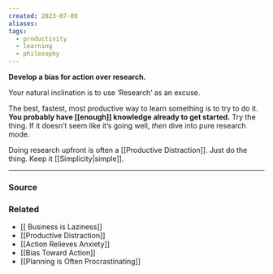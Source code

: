 ```yaml
---
created: 2023-07-08
aliases: 
tags:
  - productivity
  - learning
  - philosophy
---
```

**Develop a bias for action over research.**

Your natural inclination is to use ‘Research’ as an excuse.

The best, fastest, most productive way to learn something is to try to do it. **You probably have [[enough]] knowledge already to get started.** Try the thing. If it doesn’t seem like it’s going well, *then* dive into pure research mode. 

Doing research upfront is often a [[Productive Distraction]]. Just do the thing. Keep it [[Simplicity|simple]]. 

---

### Source

### Related
- [[ Business is Laziness]] 
- [[Productive Distraction]]
- [[Action Relieves Anxiety]]
- [[Bias Toward Action]]
- [[Planning is Often Procrastinating]]